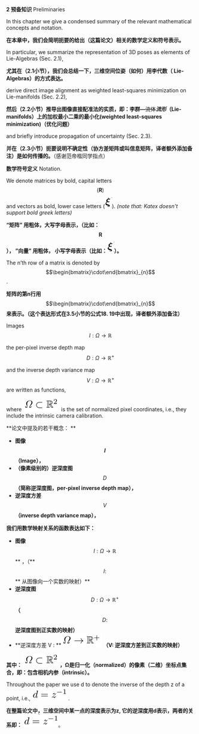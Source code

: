 **2 预备知识** Preliminaries

In this chapter we give a condensed summary of the relevant mathematical concepts and notation.

**在本章中，我们会简明扼要的给出（这篇论文）相关的数学定义和符号表示。**

In particular, we summarize the representation of 3D poses as elements of Lie-Algebras \(Sec. 2.1\),

**尤其在（2.1小节），我们会总结一下，三维空间位姿（如何）用李代数（ Lie-Algebras）的方式表达。**

derive direct image alignment as weighted least-squares minimization on Lie-manifolds \(Sec. 2.2\),

**然后（2.2小节）推导出图像直接配准法的实质，即：李群—**~~流体~~**_流形_（Lie-manifolds）上的加权最小二乘的最小化\(weighted least-squares minimization\)（优化问题）**

and briefly introduce propagation of uncertainty \(Sec. 2.3\).

**并在（2.3小节）扼要说明不确定性（协方差矩阵或叫信息矩阵，译者额外添加备注）是如何传播的。**（感谢范帝楷同学指点）

**数学符号定义** Notation.

We denote matrices by bold, capital letters $$(\textbf{R})$$ and vectors as bold, lower case letters (![](/assets/math_22.png)). _(note that: Katex doesn't support bold greek letters)_

**“矩阵” 用粗体，大写字母表示，（比如：**$$\textbf{R}$$**）， ”向量” 用粗体， 小写字母表示（比如：**![](/assets/math_22.png)**）。**

The n’th row of a matrix is denoted by $$\begin{bmatrix}\cdot\end{bmatrix}_{n}$$.

**矩阵的第n行用**$$\begin{bmatrix}\cdot\end{bmatrix}_{n}$$**来表示。（这个表达形式在3.5小节的公式18. 19中出现，译者额外添加备注）**

Images $$I : \mathit{\Omega} \rightarrow \mathbb{R}$$

the per-pixel inverse depth map $$D : \mathit{\Omega} \rightarrow \mathbb{R}^{+}$$

and the inverse depth variance map $$V : \mathit{\Omega} \rightarrow \mathbb{R}^{+}$$ are written as functions,

where ![](/assets/math_2.png) is the set of normalized pixel coordinates, i.e., they include the intrinsic camera calibration.

**论文中提及的若干概念： **

* **图像 **$$I$$** （Image），**
* **（像素级别的）逆深度图** $$D$$ **（简称逆深度图，per-pixel inverse depth map），**
* **逆深度方差** $$V$$  **（inverse depth variance map），**

**我们用数学映射关系的函数表达如下：**

* **图像** $$I : \mathit{\Omega} \rightarrow \mathbb{R}$$  ** ，（** $$ I: $$** 从图像向一个实数的映射）**
* **逆深度图**  $$D : \mathit{\Omega} \rightarrow \mathbb{R}^{+}$$ **（** $$D: $$ **逆深度图到正实数的映射）**
* **逆深度方差 V : **![](/assets/math_1.png) **（V: 逆深度方差到正实数的映射）**

**其中： **![](/assets/math_2.png)**，Ω是归一化（normalized）的像素（二维）坐标点集合，即：包含相机内参（intrinsic）。**

Throughout the paper we use d to denote the inverse of the depth z of a point, i.e.,![](/assets/math_3.png) .

**在整篇论文中，三维空间中某一点的深度表示为z, 它的逆深度用d表示，两者的关系即：**![](/assets/math_3.png)。

